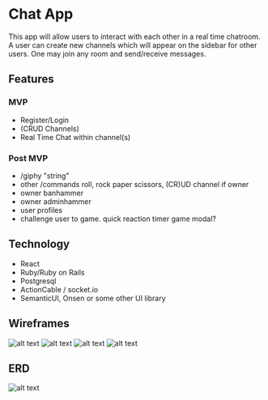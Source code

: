 # Chat App

This app will allow users to interact with each other in a real time chatroom. A user can create new channels which will appear on the sidebar for other users. One may join any room and send/receive messages.


## Features
### MVP
- Register/Login
- (CRUD Channels)
- Real Time Chat within channel(s)


### Post MVP
- /giphy "string"
- other /commands roll, rock paper scissors, (CR)UD channel if owner
- owner banhammer
- owner adminhammer
- user profiles
- challenge user to game. quick reaction timer game modal?


## Technology

- React
- Ruby/Ruby on Rails
- Postgresql
- ActionCable / socket.io
- SemanticUI, Onsen or some other UI library


## Wireframes
![alt text](https://i.imgur.com/GOsGCdO.png "Login")
![alt text](https://i.imgur.com/50GmOLr.png "Register")
![alt text](https://i.imgur.com/4XaPry0.png "Search")
![alt text]( https://i.imgur.com/FXUEgFH.png "Chatroom")


## ERD
![alt text](https://i.imgur.com/mos49wX.png "ERD")
